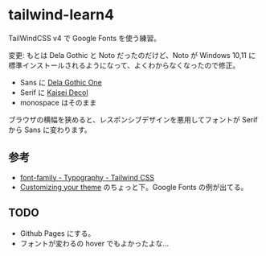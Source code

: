 # tailwind-learn4

TailWindCSS v4 で Google Fonts を使う練習。

変更: もとは Dela Gothic と Noto だったのだけど、Noto が Windows 10,11 に標準インストールされるようになって、よくわからなくなったので修正。

- Sans に [Dela Gothic One](https://fonts.google.com/specimen/Dela+Gothic+One)
- Serif に [Kaisei Decol](https://fonts.google.com/specimen/Kaisei+Decol)
- monospace はそのまま

ブラウザの横幅を狭めると、レスポンシブデザインを悪用してフォントが Serif から Sans に変わります。

## 参考

- [font-family - Typography - Tailwind CSS](https://tailwindcss.com/docs/font-family)
- [Customizing your theme](https://tailwindcss.com/docs/font-family#customizing-your-theme) のちょっと下。Google Fonts の例が出てる。

## TODO

- Github Pages にする。
- フォントが変わるの hover でもよかったよな...
